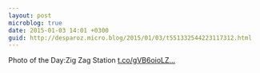 ```yaml
---
layout: post
microblog: true
date: 2015-01-03 14:01 +0300
guid: http://desparoz.micro.blog/2015/01/03/t551332544223117312.html
---
```

Photo of the Day:Zig Zag Station [t.co/gVB6oioLZ...](http://t.co/gVB6oioLZl)

